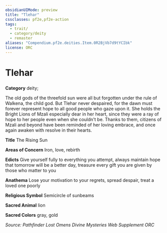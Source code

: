 ```yaml
---
obsidianUIMode: preview
title: "Tlehar"
cssclasses: pf2e,pf2e-action
tags:
  - trait/
  - category/deity
  - remaster
aliases: "Compendium.pf2e.deities.Item.0R2BjVb7d9tYCIbk"
license: ORC
---
```

# Tlehar

### 

**Category** deity; 




The old gods of the threefold sun were all but forgotten under the rule of Walkena, the child god. But Tlehar never despaired, for the dawn must forever represent hope to all good people who gaze upon it. She holds the Bright Lions of Mzali especially dear in her heart, since they were a ray of hope to her people even when she couldn't be. Thanks to them, citizens of Mzali and beyond have been reminded of her loving embrace, and once again awaken with resolve in their hearts.

**Title** The Rising Sun

**Areas of Concern** Iron, love, rebirth

**Edicts** Give yourself fully to everything you attempt, always maintain hope that tomorrow will be a better day, treasure every gift you are given by those who matter to you

**Anathema** Lose your motivation to your regrets, spread despair, treat a loved one poorly

**Religious Symbol** Semicircle of sunbeams

**Sacred Animal** lion

**Sacred Colors** gray, gold

*Source: Pathfinder Lost Omens Divine Mysteries Web Supplement*
*ORC*